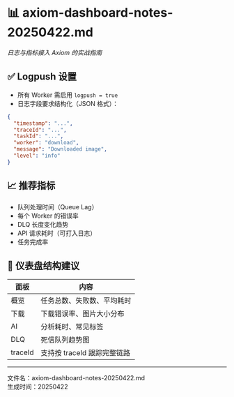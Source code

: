 # 📊 axiom-dashboard-notes-20250422.md
_日志与指标接入 Axiom 的实战指南_

## ✅ Logpush 设置

- 所有 Worker 需启用 `logpush = true`
- 日志字段要求结构化（JSON 格式）：
```json
{
  "timestamp": "...",
  "traceId": "...",
  "taskId": "...",
  "worker": "download",
  "message": "Downloaded image",
  "level": "info"
}
```

## 📈 推荐指标

- 队列处理时间（Queue Lag）
- 每个 Worker 的错误率
- DLQ 长度变化趋势
- API 请求耗时（可打入日志）
- 任务完成率

## 🧩 仪表盘结构建议

| 面板 | 内容 |
|------|------|
| 概览 | 任务总数、失败数、平均耗时 |
| 下载 | 下载错误率、图片大小分布 |
| AI | 分析耗时、常见标签 |
| DLQ | 死信队列趋势图 |
| traceId | 支持按 traceId 跟踪完整链路 |

---

文件名：axiom-dashboard-notes-20250422.md  
生成时间：20250422
